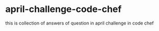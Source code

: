 # april-challenge-code-chef
this is collection of answers of question in april challenge in code chef

